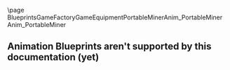 \page BlueprintsGameFactoryGameEquipmentPortableMinerAnim_PortableMiner Anim_PortableMiner
## Animation Blueprints aren't supported by this documentation (yet)
